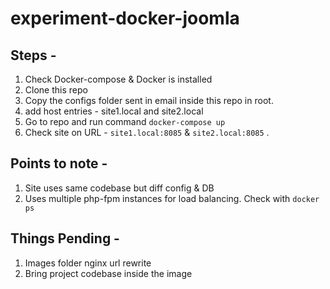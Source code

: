 # experiment-docker-joomla


## Steps -

1. Check Docker-compose & Docker is installed
2. Clone this repo
3. Copy the configs folder sent in email inside this repo in root.
4. add host entries - site1.local and site2.local
5. Go to repo and run command ```docker-compose up```
6. Check site on URL - ```site1.local:8085``` & ```site2.local:8085``` . 


## Points to note - 

1. Site uses same codebase but diff config & DB
2. Uses multiple php-fpm instances for load balancing.  Check with ```docker ps```


## Things Pending - 

1. Images folder nginx url rewrite
2. Bring project codebase inside the image




